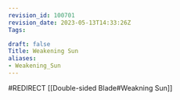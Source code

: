 ```yaml
---
revision_id: 100701
revision_date: 2023-05-13T14:33:26Z
Tags:

draft: false
Title: Weakening Sun
aliases:
- Weakening_Sun
---
```

#REDIRECT [[Double-sided Blade#Weakning Sun]]